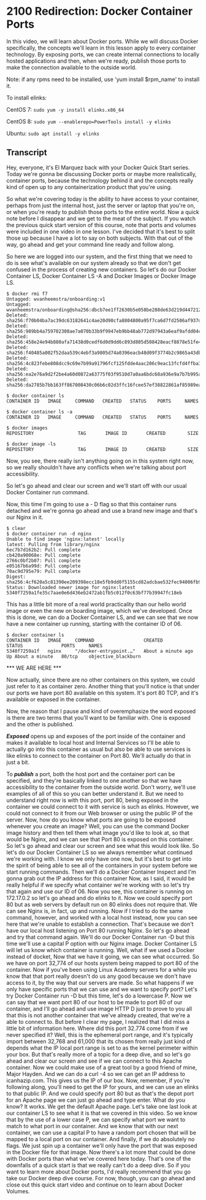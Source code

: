 # 2100 Redirection: Docker Container Ports

In this video, we will learn about Docker ports. While we will discuss Docker specifically, the concepts we'll learn in this lesson apply to every container technology. By exposing ports, we can create internal connections to locally hosted applications and then, when we're ready, publish those ports to make the connection available to the outside world.

Note: if any rpms need to be installed, use 'yum install $rpm_name' to install it.

To install elinks:

CentOS 7: ```sudo yum -y install elinks.x86_64```

CentOS 8: ```sudo yum --enablerepo=PowerTools install -y elinks```

Ubuntu: ```sudo apt install -y elinks```

## Transcript

Hey, everyone, it's El Marquez back with your Docker Quick Start series. Today we're gonna be discussing Docker ports or maybe more realistically, container ports, because the technology behind it and the concepts really kind of open up to any containerization product that you're using. 

So what we're covering today is the ability to have access to your container, perhaps from just the internal host, just the server or laptop that you're on, or when you're ready to publish those ports to the entire world. Now a quick note before I disappear and we get to the meat of the subject. If you watch the previous quick start version of this course, note that ports and volumes were included in one video in one lesson. I've decided that it's best to split those up because I have a lot to say on both subjects. With that out of the way, go ahead and get your command line ready and follow along. 

So here we are logged into our system, and the first thing that we need to do is see what's available on our system already so that we don't get confused in the process of creating new containers. So let's do our Docker Container LS, Docker Container LS -A and Docker Images or Docker Image LS. 

```
$ docker rmi f7
Untagged: wvanheemstra/onboarding:v1
Untagged: wvanheemstra/onboarding@sha256:dbcb7ee1ff2630b5e058be288de63d219d4472125ac7926e99806b42a2ef7cec
Deleted: sha256:f70b04ba7ac39dc63182641c4ae20d90cfa8804800a95f7ca6d7fd2506af937d
Deleted: sha256:989bb4a759702308ae7a070b33b9f9947eb9bb48ab772d97943a6eaf9afdd04c
Deleted: sha256:458e24e94b880afa71438d0cedf6d0d9dd6c893d805d508428eacf8878e51fe4
Deleted: sha256:f40485a002f52daa539c4ebf3a9805d74a0396eacb48d09f3774b2c9865a43db
Deleted: sha256:4c823febe808dcc9c69e7b99a91796fcf125fdde4aac206c9eac13fcfd4ffba3
Deleted: sha256:ea2e76a9d2f2be4a60d0872a63775f03f9510d7a0aa6bdc68a936e9a7b7b995a
Deleted: sha256:da2785b7bb163ff867008430c06b6c02d3ffc16fcee57ef38822861af85989ea
```

```
$ docker container ls
CONTAINER ID   IMAGE     COMMAND   CREATED   STATUS    PORTS     NAMES
```

```
$ docker container ls -a
CONTAINER ID   IMAGE     COMMAND   CREATED   STATUS    PORTS     NAMES
```

```
$ docker images
REPOSITORY                TAG       IMAGE ID       CREATED        SIZE
```

```
$ docker image -ls
REPOSITORY                TAG       IMAGE ID       CREATED        SIZE
```

Now, you see, there really isn't anything going on in this system right now, so we really shouldn't have any conflicts when we're talking about port accessibility. 

So let's go ahead and clear our screen and we'll start off with our usual Docker Container run command. 

Now, this time I'm going to use a - D flag so that this container runs detached and we're gonna go ahead and use a brand new image and that's our Nginx in it. 

```
$ clear
$ docker container run -d nginx
Unable to find image 'nginx:latest' locally
latest: Pulling from library/nginx
6ec7b7d162b2: Pull complete 
cb420a90068e: Pull complete 
2766c0bf2b07: Pull complete 
e05167b6a99d: Pull complete 
70ac9d795e79: Pull complete 
Digest: sha256:4cf620a5c81390ee209398ecc18e5fb9dd0f5155cd82adcbae532fec94006fb9
Status: Downloaded newer image for nginx:latest
5340f7259a1fe35c7aae0e6d436eb2472ab1fb5c012f0c63bf77b39947fc18eb
```

This has a little bit more of a real world practicality than our hello world image or even the new on boarding image, which we've developed. Once this is done, we can do a Docker Container LS, and we can see that we now have a new container up running, starting with the container ID of 06. 

```
$ docker container ls
CONTAINER ID   IMAGE     COMMAND                  CREATED              STATUS              PORTS     NAMES
5340f7259a1f   nginx     "/docker-entrypoint.…"   About a minute ago   Up About a minute   80/tcp    objective_blackburn
```

*** WE ARE HERE ***

Now actually, since there are no other containers on this system, we could just refer to it as container zero. Another thing that you'll notice is that under our ports we have port 80 available on this system. It's port 80 TCP, and it's available or exposed in the container. 

Now, the reason that I pause and kind of overemphasize the word exposed is there are two terms that you'll want to be familiar with. 
One is exposed and the other is published. 

***Exposed*** opens up and exposes of the port inside of the container and makes it available to local host and Internal Services so I'll be able to actually go into this container as usual but also be able to use services is like elinks to connect to the container on Port 80. We'll actually do that in just a bit. 

To ***publish*** a port, both the host port and the container port can be specified, and they're basically linked to one another so that we have accessibility to the container from the outside world. Don't worry, we'll use examples of all of this so you can better understand it. But we need to understand right now is with this port, port 80, being exposed in the container we could connect to it with service is such as elinks. However, we could not connect to it from our Web browser or using the public IP of the server. Now, how do you know what ports are going to be exposed whenever you create an image? Well, you can use the command  Docker image history and then tell them what image you'd like to look at, so that would be Nginx, and we can see that Port 80 is exposed on this container. So let's go ahead and clear our screen and see what this would look like. So let's do our Docker Container LS so we always remember what continued we're working with. I know we only have one now, but it's best to get into the spirit of being able to see all of the containers in your system before we start running commands. Then we'll do a Docker Container Inspect and I'm gonna grab out the IP address for this container Now, as I said, it would be really helpful if we specify what container we're working with so let's try that again and use our ID of 06. Now you see, this container is running on 172.17.0.2 so let's go ahead and do elinks to it. Now we could specify  port 80 but as web servers by default run on 80 elinks does not require that. We can see Nginx is, in fact, up and running. Now if I tried to do the same command, however, and worked with a local host instead, now you can see here that we're unable to establish a connection. That's because we don't have our local host listening on Port 80 running Nginx. So let's go ahead and try that command again. We'll do our Docker Container run -D but this time we'll use a capital P option with our Nginx image. Docker Container LS will let us know which container is running. Well, what if we used a Docker instead of docket, Now that we have it going, we can see what occurred. So we have on port 32,774 of our hosts system being mapped to port 80 of the container. Now if you've been using Linux Academy servers for a while you know that that port really doesn't do us any good because we don't have access to it, by the way that our servers are made. So what happens if we only have specific ports that we can use and we want to specify port? Let's try Docker Container run -D but this time, let's do a lowercase P. Now we can say that we want port 80 of our host to be made to port 80 of our container, and I'll go ahead and use image HTTP D just to prove to you all that this is not another container that we've already created, that we're a able to connect to. But before I clear my page, I realized that I did miss a little bit of information here. Where did this port 32.774 come from if we never specified it? Well, this is the ephemeral port range, and it's typically import between 32,768 and 61,000 that its chosen from really just kind of depends what the  IP local port range is set to as the kernel perimeter within your box. But that's really more of a topic for a deep dive, and so let's go ahead and clear our screen and see if we can connect to this Apache container. Now we could make use of a great tool by a good friend of mine, Major Hayden. And we can do a curl -4 so we can get an IP address to icanhazip.com. This gives us the IP of our box. Now, remember, if you're following along, you'll need to get the IP for yours, and we can use an elinks to that public IP. And we could specify port 80 but as that's the depot port for an Apache page we can just go ahead and type enter. What do you know? It works. We get the default Apache page. Let's take one last look at our container LS to see what it is that we covered in this video. So we know that by the use of a lower case P, we can specify what port we want to match to what port in our container. And we know that with our next container, we can use a capital P to have a random port chosen that will be mapped to a local port on our container. And finally, if we do absolutely no flags. We just spin up a container we'll only have the port that was exposed in the Docker file for that image. Now there's a lot more that could be done with Docker ports than what we've covered here today. That's one of the downfalls of a quick start is that we really can't do a deep dive. So if you want to learn more about Docker ports, I'd really recommend that you go take our Docker deep dive course. For now, though, you can go ahead and close out this quick start video and continue on to learn about Docker Volumes.
